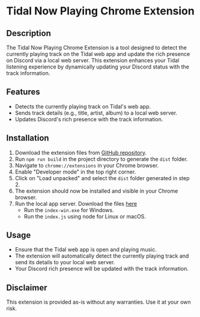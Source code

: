 # Tidal Now Playing Chrome Extension

## Description

The Tidal Now Playing Chrome Extension is a tool designed to detect the currently playing track on the Tidal web app and update the rich presence on Discord via a local web server. This extension enhances your Tidal listening experience by dynamically updating your Discord status with the track information.

## Features

- Detects the currently playing track on Tidal's web app.
- Sends track details (e.g., title, artist, album) to a local web server.
- Updates Discord's rich presence with the track information.

## Installation

1. Download the extension files from [GitHub repository](https://github.com/JetNicer/tidal-discord-rich-presence-chrome-extension.git).
2. Run `npm run build` in the project directory to generate the `dist` folder.
3. Navigate to `chrome://extensions` in your Chrome browser.
4. Enable "Developer mode" in the top right corner.
5. Click on "Load unpacked" and select the `dist` folder generated in step 2.
6. The extension should now be installed and visible in your Chrome browser.
7. Run the local app server. Download the files [here](https://drive.google.com/file/d/1nBiYnCQWDiIHysJJq0VAkhES6i1CF-Rr/view?usp=sharing)
    * Run the `index-win.exe` for Windows.
    * Run the `index.js` using node for Linux or macOS.

## Usage

- Ensure that the Tidal web app is open and playing music.
- The extension will automatically detect the currently playing track and send its details to your local web server.
- Your Discord rich presence will be updated with the track information.

## Disclaimer

This extension is provided as-is without any warranties. Use it at your own risk.
